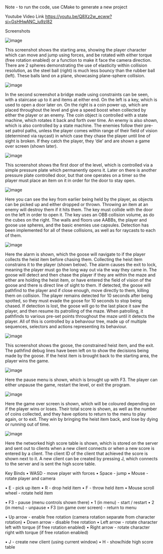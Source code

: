 Note - to run the code, use CMake to generate a new project


Youtube Video Link
https://youtu.be/Q8Xz2w_ecww?si=GsHHwANC_iu9zI82


Screenshots

 ![image](https://github.com/JoshF02/8503_Coursework/assets/95030736/53d00318-691d-4f1e-9363-559ea2d44efd)

This screenshot shows the starting area, showing the player character which can move and jump using forces, and be rotated with either torque (free rotation enabled) or a function to make it face the camera direction. There are 2 spheres demonstrating the use of elasticity within collision resolution, as the steel ball (right) is much less bouncy than the rubber ball (left). These balls land on a plane, showcasing plane-sphere collision.


![image](https://github.com/JoshF02/8503_Coursework/assets/95030736/c006c6f8-a56a-40af-8531-425f4d4a9788)

In the second screenshot a bridge made using constraints can be seen, with a staircase up to it and items at either end. On the left is a key, which is used to open a door later on. On the right is a coin power up, which are placed throughout the level and give a speed boost when collected by either the player or an enemy. The coin object is controlled with a state machine, which rotates it back and forth over time. An enemy is also shown, which is also controlled by a state machine. The enemies follow their pre-set patrol paths, unless the player comes within range of their field of vision (determined via raycast) in which case they chase the player until line of sight is broken. If they catch the player, they ‘die’ and are shown a game over screen (shown later).

 
 ![image](https://github.com/JoshF02/8503_Coursework/assets/95030736/51dfe612-bf01-4be6-92a5-463e49ed0b76)

This screenshot shows the first door of the level, which is controlled via a simple pressure plate which permanently opens it. Later on there is another pressure plate controlled door, but that one operates on a timer so the player must place an item on it in order for the door to stay open.


![image](https://github.com/JoshF02/8503_Coursework/assets/95030736/8aa985d4-90a8-4502-995b-b4a32b8c3920)

Here you can see the key from earlier being held by the player, as objects can be picked up and either dropped or thrown. Throwing an item at an enemy will destroy them if it hits them. The key must collide with the door on the left in order to open it. The key uses an OBB collision volume, as do the cubes on the right. The walls and floors use AABBs, the player and goose use spheres, and the basic enemies use capsules. Detection has been implemented for all of these collisions, as well as for raycasts to each of them.


![image](https://github.com/JoshF02/8503_Coursework/assets/95030736/fa669638-0273-4825-9c57-76f87213bf33)

Here the alarm is shown, which the goose will navigate to if the player collects the heist item before chasing them. Collecting the heist item constrains it to the player (shown below). The alarm causes the exit to lock, meaning the player must go the long way out via the way they came in. The goose will detect and then chase the player if they are within the maze and either are holding the heist item, or have entered the field of vision of the goose and there is direct line of sight to them. If detected, the goose will pathfind to the player and if close enough, move directly to them, killing them on collision. The player remains detected for 10 seconds after being spotted, so they must evade the goose for 10 seconds to stop being chased. If detection is lost, the goose will go to the last place it saw the player, and then resume its patrolling of the maze. When patrolling, it pathfinds to various pre-set points throughout the maze until it detects the player. All of this is controlled by a behaviour tree, made up of multiple sequences, selectors and actions representing its behaviour.


![image](https://github.com/JoshF02/8503_Coursework/assets/95030736/d7e2df8e-f723-4fdc-9de3-7710945d93f8)

This screenshot shows the goose, the constrained heist item, and the exit. The pathfind debug lines have been left on to show the decisions being made by the goose. If the heist item is brought back to the starting area, the player wins the game.


![image](https://github.com/JoshF02/8503_Coursework/assets/95030736/d2cd3ebc-647f-4802-bb0f-b9791a705f5a)

Here the pause menu is shown, which is brought up with F3. The player can either unpause the game, restart the level, or exit the program.


![image](https://github.com/JoshF02/8503_Coursework/assets/95030736/2200a434-49e1-49a8-958e-dcf2396f2596)

Here the game over screen is shown, which will be coloured depending on if the player wins or loses. Their total score is shown, as well as the number of coins collected, and they have options to return to the menu to play again, or to exit. They win by bringing the heist item back, and lose by dying or running out of time.


![image](https://github.com/JoshF02/8503_Coursework/assets/95030736/152327f5-97f4-423a-9c00-6ff24fe7a9cd)

Here the networked high score table is shown, which is stored on the server and sent out to clients when a new client connects or when a new score is entered by a client. The client ID of the client that achieved the score is shown next to it. A new client can be created by pressing J, which connects to the server and is sent the high score table.


Key Binds
•	WASD - move player with forces
•	Space - jump
•	Mouse - rotate player and camera

•	E - pick up item
•	R - drop held item
•	F - throw held item
•	Mouse scroll wheel - rotate held item

•	F3 - pause (menu controls shown there)
•	1 (in menu) - start / restart
•	2 (in menu) - unpause
•	F3 (on game over screen) - return to menu

•	Up arrow - enable free rotation (camera rotation separate from character rotation)
•	Down arrow - disable free rotation
•	Left arrow - rotate character left with torque (if free rotation enabled)
•	Right arrow - rotate character right with torque (if free rotation enabled)

•	J - create new client (using current window)
•	H - show/hide high score table

